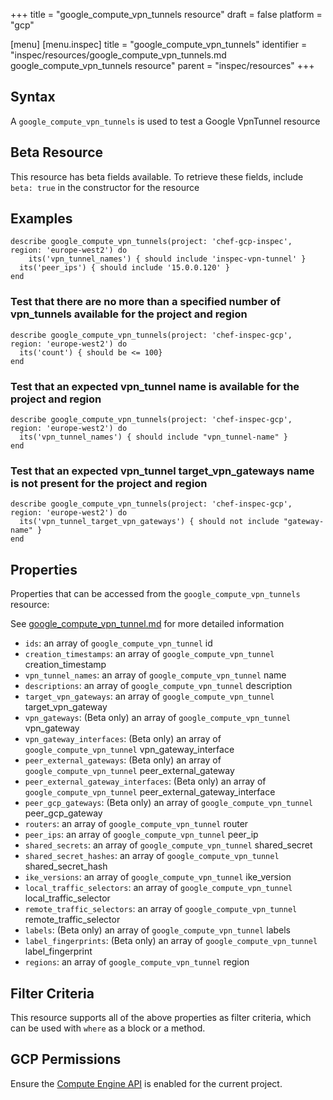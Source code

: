 +++
title = "google_compute_vpn_tunnels resource"
draft = false
platform = "gcp"

[menu]
  [menu.inspec]
    title = "google_compute_vpn_tunnels"
    identifier = "inspec/resources/google_compute_vpn_tunnels.md google_compute_vpn_tunnels resource"
    parent = "inspec/resources"
+++


## Syntax
A `google_compute_vpn_tunnels` is used to test a Google VpnTunnel resource


## Beta Resource
This resource has beta fields available. To retrieve these fields, include `beta: true` in the constructor for the resource

## Examples
```
describe google_compute_vpn_tunnels(project: 'chef-gcp-inspec', region: 'europe-west2') do
	its('vpn_tunnel_names') { should include 'inspec-vpn-tunnel' }
  its('peer_ips') { should include '15.0.0.120' }
end
```

### Test that there are no more than a specified number of vpn_tunnels available for the project and region

    describe google_compute_vpn_tunnels(project: 'chef-inspec-gcp', region: 'europe-west2') do
      its('count') { should be <= 100}
    end

### Test that an expected vpn_tunnel name is available for the project and region

    describe google_compute_vpn_tunnels(project: 'chef-inspec-gcp', region: 'europe-west2') do
      its('vpn_tunnel_names') { should include "vpn_tunnel-name" }
    end

### Test that an expected vpn_tunnel target_vpn_gateways name is not present for the project and region

    describe google_compute_vpn_tunnels(project: 'chef-inspec-gcp', region: 'europe-west2') do
      its('vpn_tunnel_target_vpn_gateways') { should not include "gateway-name" }
    end

## Properties
Properties that can be accessed from the `google_compute_vpn_tunnels` resource:

See [google_compute_vpn_tunnel.md](google_compute_vpn_tunnel.md) for more detailed information
  * `ids`: an array of `google_compute_vpn_tunnel` id
  * `creation_timestamps`: an array of `google_compute_vpn_tunnel` creation_timestamp
  * `vpn_tunnel_names`: an array of `google_compute_vpn_tunnel` name
  * `descriptions`: an array of `google_compute_vpn_tunnel` description
  * `target_vpn_gateways`: an array of `google_compute_vpn_tunnel` target_vpn_gateway
  * `vpn_gateways`: (Beta only) an array of `google_compute_vpn_tunnel` vpn_gateway
  * `vpn_gateway_interfaces`: (Beta only) an array of `google_compute_vpn_tunnel` vpn_gateway_interface
  * `peer_external_gateways`: (Beta only) an array of `google_compute_vpn_tunnel` peer_external_gateway
  * `peer_external_gateway_interfaces`: (Beta only) an array of `google_compute_vpn_tunnel` peer_external_gateway_interface
  * `peer_gcp_gateways`: (Beta only) an array of `google_compute_vpn_tunnel` peer_gcp_gateway
  * `routers`: an array of `google_compute_vpn_tunnel` router
  * `peer_ips`: an array of `google_compute_vpn_tunnel` peer_ip
  * `shared_secrets`: an array of `google_compute_vpn_tunnel` shared_secret
  * `shared_secret_hashes`: an array of `google_compute_vpn_tunnel` shared_secret_hash
  * `ike_versions`: an array of `google_compute_vpn_tunnel` ike_version
  * `local_traffic_selectors`: an array of `google_compute_vpn_tunnel` local_traffic_selector
  * `remote_traffic_selectors`: an array of `google_compute_vpn_tunnel` remote_traffic_selector
  * `labels`: (Beta only) an array of `google_compute_vpn_tunnel` labels
  * `label_fingerprints`: (Beta only) an array of `google_compute_vpn_tunnel` label_fingerprint
  * `regions`: an array of `google_compute_vpn_tunnel` region

## Filter Criteria
This resource supports all of the above properties as filter criteria, which can be used
with `where` as a block or a method.

## GCP Permissions

Ensure the [Compute Engine API](https://console.cloud.google.com/apis/library/compute.googleapis.com/) is enabled for the current project.
